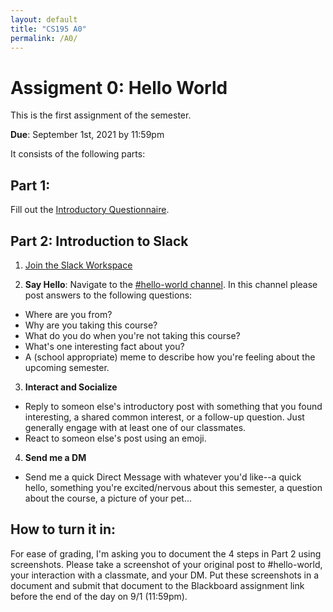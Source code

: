 ```yaml
---
layout: default
title: "CS195 A0"
permalink: /A0/
---
```


# Assigment 0: Hello World
This is the first assignment of the semester. 

**Due**: September 1st, 2021 by 11:59pm

It consists of the following parts: 

## Part 1:
Fill out the [Introductory Questionnaire](https://forms.gle/LG131Pri4ziiKr3x5).

## Part 2: Introduction to Slack
1. [Join the Slack Workspace](https://join.slack.com/t/hci-f21/shared_invite/zt-us259xj5-Go00xrmOYvHNIFWGytSqxQ)

2. **Say Hello**: Navigate to the [#hello-world channel](https://hci-f21.slack.com/archives/C02C7KWEQSE). In this channel please post answers to the following questions: 


  - Where are you from?
  - Why are you taking this course?
  - What do you do when you're not taking this course?
  - What's one interesting fact about you?
  - A (school appropriate) meme to describe how you're feeling about the upcoming semester. 


3. **Interact and Socialize**


- Reply to someon else's introductory post with something that you found interesting, 
a shared common interest, or a follow-up question. Just generally engage with at least one of our classmates.
- React to someon else's post using an emoji.


4. **Send me a DM**
- Send me a quick Direct Message with whatever you'd like--a quick hello, something you're excited/nervous about this semester, 
a question about the course, a picture of your pet...


## How to turn it in:
For ease of grading, I'm asking you to document the 4 steps in Part 2 using screenshots. Please take a screenshot of your original post to #hello-world, 
your interaction with a classmate, and your DM. Put these screenshots in a document and submit that document to the Blackboard assignment link before the end of the day on 9/1 (11:59pm).
